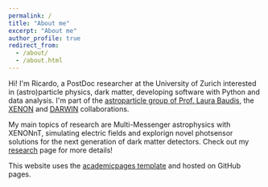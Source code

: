 ```yaml
---
permalink: /
title: "About me"
excerpt: "About me"
author_profile: true
redirect_from: 
  - /about/
  - /about.html
---
```


Hi! I'm Ricardo, a PostDoc researcher at the University of Zurich interested in (astro)particle physics, dark matter, developing software with Python and data analysis. I'm part of the [astroparticle group of Prof. Laura Baudis](https://www.physik.uzh.ch/en/groups/baudis.html), the [XENON](https://xenonexperiment.org/) and [DARWIN](https://darwin.physik.uzh.ch/) collaborations.

My main topics of research are Multi-Messenger astrophysics with XENONnT, simulating electric fields and explorign novel photsensor solutions for the next generation of dark matter detectors. Check out my [research](/research/) page for more details!


This website uses the [academicpages template](https://github.com/academicpages/academicpages.github.io) and hosted on GitHub pages.